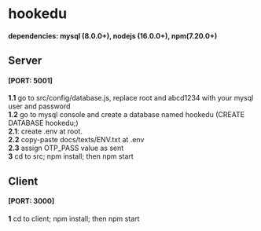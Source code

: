 # hookedu

#### dependencies: mysql (8.0.0+), nodejs (16.0.0+), npm(7.20.0+)

## Server

#### [PORT: 5001]

**1.1** go to src/config/database.js, replace root and abcd1234 with your mysql user and password\
**1.2** go to mysql console and create a database named hookedu (CREATE DATABASE hookedu;) \
**2.1**: create .env at root.  
**2.2** copy-paste docs/texts/ENV.txt at .env \
**2.3** assign OTP_PASS value as sent \
**3** cd to src; npm install; then npm start

## Client

#### [PORT: 3000]

**1** cd to client; npm install; then npm start
